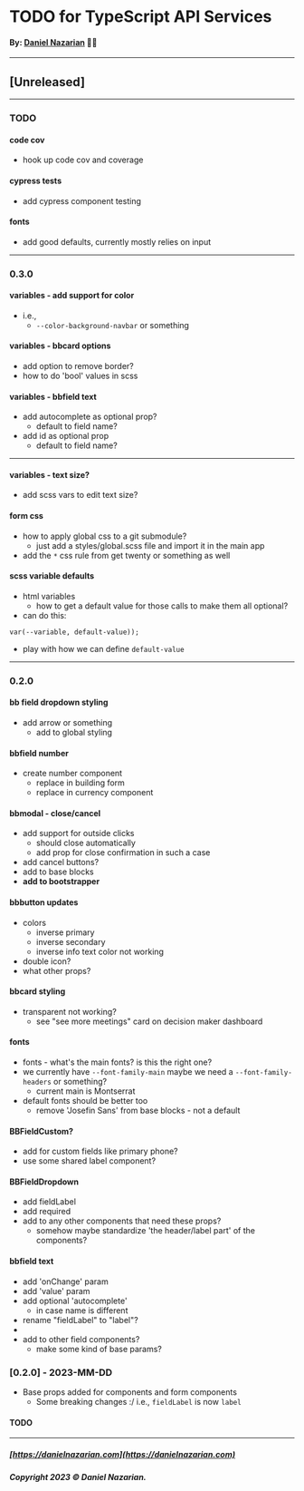 # TODO for TypeScript API Services
#### By: [Daniel Nazarian](https://danielnazarian) 🐧👹

-------------------------------------------------------
## [Unreleased]
------

### TODO

#### code cov
- hook up code cov and coverage


#### cypress tests
- add cypress component testing


#### fonts
- add good defaults, currently mostly relies on input

----
### 0.3.0



#### variables - add support for color
- i.e.,
  - `--color-background-navbar` or something


#### variables - bbcard options
- add option to remove border?
- how to do 'bool' values in scss


#### variables - bbfield text
- add autocomplete as optional prop?
  - default to field name?
- add id as optional prop
  - default to field name?



----

#### variables - text size?
- add scss vars to edit text size?



#### form css
- how to apply global css to a git submodule?
  - just add a styles/global.scss file and import it in the main app
- add the `*` css rule from get twenty or something as well


#### scss variable defaults
- html variables
  - how to get a default value for those calls to make them all optional?
- can do this:
```
var(--variable, default-value));
```
- play with how we can define `default-value`


----
### 0.2.0



#### bb field dropdown styling
- add arrow or something
    - add to global styling


#### bbfield number
- create number component
    - replace in building form
    - replace in currency component
    

#### bbmodal - close/cancel
- add support for outside clicks
  - should close automatically
  - add prop for close confirmation in such a case
- add cancel buttons?
- add to base blocks
- **add to bootstrapper**


#### bbbutton updates
- colors
  - inverse primary
  - inverse secondary
  - inverse info text color not working
- double icon?
- what other props?


#### bbcard styling
- transparent not working?
  - see "see more meetings" card on decision maker dashboard


#### fonts
- fonts - what's the main fonts? is this the right one?
- we currently have `--font-family-main` maybe we need a `--font-family-headers` or something?
    - current main is Montserrat
- default fonts should be better too
    - remove 'Josefin Sans' from base blocks - not a default


#### BBFieldCustom?
- add for custom fields like primary phone?
- use some shared label component?


#### BBFieldDropdown
- add fieldLabel
- add required
- add to any other components that need these props?
    - somehow maybe standardize 'the header/label part' of the components?


#### bbfield text
- add 'onChange' param
- add 'value' param
- add optional 'autocomplete'
    - in case name is different
- rename "fieldLabel" to "label"?
-
- add to other field components?
    - make some kind of base params?


### [0.2.0] - 2023-MM-DD
- Base props added for components and form components
    - Some breaking changes :/ i.e., `fieldLabel` is now `label`
#### TODO


-------------------------------------------------------

##### [https://danielnazarian.com](https://danielnazarian.com)
##### Copyright 2023 © Daniel Nazarian.
